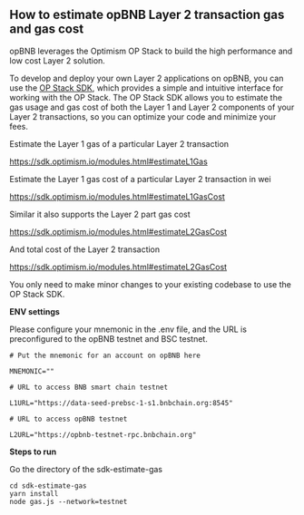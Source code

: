 

## How to estimate opBNB Layer 2 transaction gas and gas cost

opBNB leverages the Optimism OP Stack to build the high performance and low cost Layer 2 solution. 

To develop and deploy your own Layer 2 applications on opBNB, you can use the [OP Stack SDK](https://sdk.optimism.io/), which provides a simple and intuitive interface for working with the OP Stack. The OP Stack SDK allows you to estimate the gas usage and gas cost of both the Layer 1 and Layer 2 components of your Layer 2 transactions, so you can optimize your code and minimize your fees.

Estimate the Layer 1 gas of a particular Layer 2 transaction

https://sdk.optimism.io/modules.html#estimateL1Gas

Estimate the Layer 1 gas cost of a particular Layer 2 transaction in wei

https://sdk.optimism.io/modules.html#estimateL1GasCost

Similar it also supports the Layer 2 part gas cost 

https://sdk.optimism.io/modules.html#estimateL2GasCost

And total cost of the Layer 2 transaction

https://sdk.optimism.io/modules.html#estimateL2GasCost

You only need to make minor changes to your existing codebase to use the OP Stack SDK.


**ENV settings** 

Please configure your mnemonic in the .env file, and the URL is preconfigured to the opBNB testnet and BSC testnet.


```shell
# Put the mnemonic for an account on opBNB here

MNEMONIC=""

# URL to access BNB smart chain testnet

L1URL="https://data-seed-prebsc-1-s1.bnbchain.org:8545"

# URL to access opBNB testnet

L2URL="https://opbnb-testnet-rpc.bnbchain.org"
```



**Steps to run**

Go the directory of the sdk-estimate-gas 

```shell
cd sdk-estimate-gas 
yarn install
node gas.js --network=testnet
```

